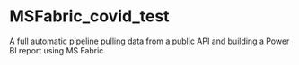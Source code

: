 # MSFabric_covid_test
A full automatic pipeline pulling data from a public API and building a Power BI report using MS Fabric
